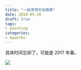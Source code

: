 ```yaml
---
title: "一副潦草的自画像"
date: 2018-05-26
draft: true
tags:
- painting
categories:
- myworks
---
```


具体时间忘却了，可能是 2017 年春。

<img src="/myworks/self-portrait.jpg">